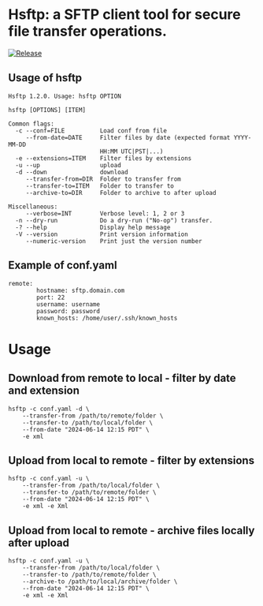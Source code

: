 # Hsftp: a SFTP client tool for secure file transfer operations.

[![Release](https://github.com/mdusi/hsftp/actions/workflows/release.yml/badge.svg)](https://github.com/mdusi/hsftp/actions/workflows/release.yml)

Usage of hsftp
--------------

```
Hsftp 1.2.0. Usage: hsftp OPTION

hsftp [OPTIONS] [ITEM]

Common flags:
  -c --conf=FILE          Load conf from file
     --from-date=DATE     Filter files by date (expected format YYYY-MM-DD
                          HH:MM UTC|PST|...)
  -e --extensions=ITEM    Filter files by extensions
  -u --up                 upload
  -d --down               download
     --transfer-from=DIR  Folder to transfer from
     --transfer-to=ITEM   Folder to transfer to
     --archive-to=DIR     Folder to archive to after upload

Miscellaneous:
     --verbose=INT        Verbose level: 1, 2 or 3
  -n --dry-run            Do a dry-run ("No-op") transfer.
  -? --help               Display help message
  -V --version            Print version information
     --numeric-version    Print just the version number
```

Example of conf.yaml
--------------------

```
remote:
        hostname: sftp.domain.com
        port: 22
        username: username
        password: password
        known_hosts: /home/user/.ssh/known_hosts
```

# Usage

## Download from remote to local - filter by date and extension

```
hsftp -c conf.yaml -d \
    --transfer-from /path/to/remote/folder \
    --transfer-to /path/to/local/folder \
    --from-date "2024-06-14 12:15 PDT" \
    -e xml
```

## Upload from local to remote - filter by extensions

```
hsftp -c conf.yaml -u \
    --transfer-from /path/to/local/folder \
    --transfer-to /path/to/remote/folder \
    --from-date "2024-06-14 12:15 PDT" \
    -e xml -e Xml
```

## Upload from local to remote - archive files locally after upload

```
hsftp -c conf.yaml -u \
    --transfer-from /path/to/local/folder \
    --transfer-to /path/to/remote/folder \
    --archive-to /path/to/local/archive/folder \
    --from-date "2024-06-14 12:15 PDT" \
    -e xml -e Xml
```

